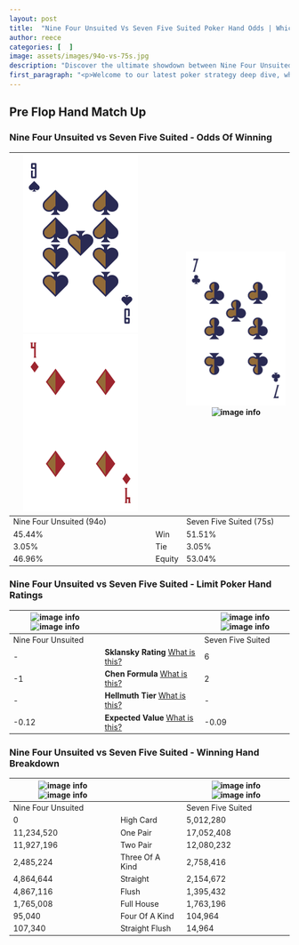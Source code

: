 ```yaml
---
layout: post
title:  "Nine Four Unsuited Vs Seven Five Suited Poker Hand Odds | Which Is The Better Hand In Poker? A Complete Guide"
author: reece
categories: [  ]
image: assets/images/94o-vs-75s.jpg
description: "Discover the ultimate showdown between Nine Four Unsuited and Seven Five Suited in poker! Uncover the odds, strategies, and scenarios where one hand triumphs over the other. Get ready to up your poker game with this thrilling analysis."
first_paragraph: "<p>Welcome to our latest poker strategy deep dive, where we're pitting two distinct hands against each other in a high-stakes showdown: Nine Four Unsuited vs Seven Five Suited.</p><p>In the dynamic world of poker, every decision counts, and knowing which hand holds the upper hand is key to your success at the table.</p><p>In this article, we'll dissect these two hands, explore the scenarios where one dominates the other, and equip you with the knowledge to make strategic choices that can tip the odds in your favor.</p><p>Get ready to unravel the intriguing dynamics of these poker hands and elevate your game to new heights.</p>"
---
```




[comment]: # (sp0)

## Pre Flop Hand Match Up

<div class="table hand-ratings" markdown="1"> 



### Nine Four Unsuited vs Seven Five Suited - Odds Of Winning


    
| ![image info](assets/images/hand1/9.png) ![image info](assets/images/hand1/4o.png) |  | ![image info](assets/images/hand2/7.png) ![image info](assets/images/hand2/5s.png) |
| -------- | -------- | -------- |
| Nine Four Unsuited (94o) |  | Seven Five Suited (75s) |
| 45.44% | Win | 51.51% |
| 3.05% | Tie | 3.05% |
| 46.96% | Equity | 53.04% |




[comment]: # (sp1)



### Nine Four Unsuited vs Seven Five Suited - Limit Poker Hand Ratings


    
| ![image info](https://www.riverpairs.com/assets/images/hand1/9.png) ![image info](https://www.riverpairs.com/assets/images/hand1/4o.png) |  | ![image info](https://www.riverpairs.com/assets/images/hand2/7.png) ![image info](https://www.riverpairs.com/assets/images/hand2/5s.png) |
| -------- | -------- | -------- |
| Nine Four Unsuited |  | Seven Five Suited |
| - | **Sklansky Rating** [What is this?](/sklansky-rating-explained) | 6 |
| -1 | **Chen Formula** [What is this?](/chen-formula-explained) | 2 |
| - | **Hellmuth Tier** [What is this?](/Hellmuth-tier-explained) | - |
| -0.12 | **Expected Value** [What is this?](/expected-value-explained) | -0.09 |




[comment]: # (sp2)



### Nine Four Unsuited vs Seven Five Suited - Winning Hand Breakdown


    
| ![image info](https://www.riverpairs.com/assets/images/hand1/9.png) ![image info](https://www.riverpairs.com/assets/images/hand1/4o.png) |  | ![image info](https://www.riverpairs.com/assets/images/hand2/7.png) ![image info](https://www.riverpairs.com/assets/images/hand2/5s.png) |
| -------- | -------- | -------- |
| Nine Four Unsuited |  | Seven Five Suited |
| 0 | High Card | 5,012,280 |
| 11,234,520 | One Pair | 17,052,408 |
| 11,927,196 | Two Pair | 12,080,232 |
| 2,485,224 | Three Of A Kind | 2,758,416 |
| 4,864,644 | Straight | 2,154,672 |
| 4,867,116 | Flush | 1,395,432 |
| 1,765,008 | Full House | 1,763,196 |
| 95,040 | Four Of A Kind | 104,964 |
| 107,340 | Straight Flush | 14,964 |




[comment]: # (sp3)



</div>

[comment]: # (sp4)



[comment]: # (sp5)

